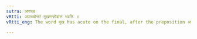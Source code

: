 ```yaml
---
sutra: अपाच्च
vRtti: अपाच्चोत्तरं मुखमन्तोदात्तं भवति ॥
vRtti_eng: The word मुख has acute on the final, after the preposition अप् ॥

---
```

